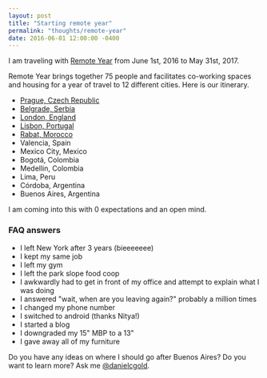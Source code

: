 ```yaml
---
layout: post
title: "Starting remote year"
permalink: "thoughts/remote-year"
date: 2016-06-01 12:00:00 -0400
---
```


I am traveling with <a href="http://www.remoteyear.com/" target="_blank">Remote Year</a> from June 1st, 2016 to May 31st, 2017.

Remote Year brings together 75 people and facilitates co-working spaces and housing for a year of travel to 12 different cities. Here is our itinerary.

* [Prague, Czech Republic](https://danielcgold.exposure.co/a-month-in-prague)
* [Belgrade, Serbia](https://danielcgold.exposure.co/serbia)
* [London, England](https://danielcgold.exposure.co/england)
* [Lisbon, Portugal](https://danielcgold.exposure.co/portugal)
* [Rabat, Morocco](https://danielcgold.exposure.co/morocco)
* Valencia, Spain
* Mexico City, Mexico
* Bogotá, Colombia
* Medellin, Colombia
* Lima, Peru
* Córdoba, Argentina
* Buenos Aires, Argentina

I am coming into this with 0 expectations and an open mind.

### FAQ answers
* I left New York after 3 years (bieeeeeee)
* I kept my same job
* I left my gym
* I left the park slope food coop
* I awkwardly had to get in front of my office and attempt to explain what I was doing
* I answered "wait, when are you leaving again?" probably a million times
* I changed my phone number
* I switched to android (thanks Nitya!)
* I started a blog
* I downgraded my 15" MBP to a 13"
* I gave away all of my furniture

Do you have any ideas on where I should go after Buenos Aires? Do you want to learn more?
Ask me <a href="https://twitter.com/danielcgold">@danielcgold</a>.
